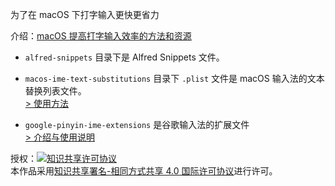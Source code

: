 为了在 macOS 下打字输入更快更省力

介绍：[macOS 提高打字输入效率的方法和资源](https://toulan.fun/typing/macos-improve-typing-efficiency.html)

- `alfred-snippets` 目录下是 Alfred Snippets 文件。

- `macos-ime-text-substitutions` 目录下 `.plist` 文件是 macOS 输入法的文本替换列表文件。  
[\> 使用方法](https://toulan.fun/typing/macos-text-substitutions-import-and-export.html)

- `google-pinyin-ime-extensions` 是谷歌输入法的扩展文件  
[\> 介绍与使用说明](https://toulan.fun/typing/google-piyin-ime-extention.html)

授权：<a rel="license" href="http://creativecommons.org/licenses/by-sa/4.0/"><img alt="知识共享许可协议" style="border-width:0" src="https://i.creativecommons.org/l/by-sa/4.0/80x15.png" /></a><br />本作品采用<a rel="license" href="http://creativecommons.org/licenses/by-sa/4.0/">知识共享署名-相同方式共享 4.0 国际许可协议</a>进行许可。